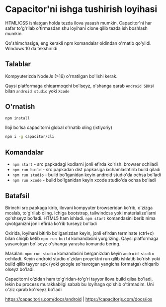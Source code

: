 # Capacitor'ni ishga tushirish loyihasi

HTML/CSS ishlatgan holda tezda ilova yasash mumkin. 
Capacitor'ni har safar to'g'rilab o'tirmasdan shu loyihani clone qilib tezda ish boshlash mumkin. 

Qo'shimchasiga, eng kerakli npm komandalar oldindan o'rnatib qo'yildi.
Windows 10 da tekshirildi

## Talablar
Kompyuterizda NodeJs (>16) o'rnatilgan bo'lishi kerak.

Qaysi platformaga chiqarmoqchi bo'lseyz, o'shanga qarab `Android SDK`si bilan `android studio` yoki `Xcode`

## O'rnatish 
```bash
npm install
```
Iloji bo'lsa capacitorni global o'rnatib oling (ixtiyoriy)
```bash
npm i -g capacitor/cli
```    
## Komandalar

- `npm start` - src papkadagi kodlarni jonli efirda ko'rish. browser ochiladi
- `npm run build` - src papkadan dist papkasiga ixchamlashtirib build qiladi
- `npm run studio` - build bo'lganidan keyin android studio'da ochsa bo'ladi
- `npm run xcode` - build bo'lganidan keyin xcode studio'da ochsa bo'ladi

## Batafsil

Birinchi src papkaga kirib, ilovani kompyuter browseridan ko'rib, o'zizga moslab, to'g'rilab oling. Ichiga bootstrap, tailwindcss yoki materialize'larni qo'shseyz bo'ladi. HTML5 ham ishladi. 
`npm start` komandasini berib nima qivotganizni jonli efirda ko'rib turseyz bo'ladi

Oxirida, loyihani bitirib bo'lganizdan keyin, jonli efirdan terminate (ctrl+c) bilan chiqib ketib `npm run build` komandasini yurg'izing.
Qaysi platformaga yasavotgan bo'lseyz o'shanga yarasha komanda bering. 

Masalan: `npm run studio` komandasini berganizdan keyin `android studio` ochiladi. Keyin android studio o'zidan proyektni run qilib ishlatib ko'rish yoki build qilib tayyor apk (yoki google so'ravotgan yangicha formatga) chiqarib olseyz bo'ladi. 

Capacitorni o'zidan ham to'g'ridan-to'g'ri tayyor ilova build qilsa bo'ladi, lekin bu process murakkabligi sabab bu loyihaga qo'shib o'tirmadim. Uni o'ziz qarab ko'rseyz bo'ladi

https://capacitorjs.com/docs/android   |   https://capacitorjs.com/docs/ios
